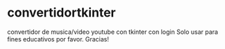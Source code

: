 # convertidortkinter
convertidor de musica/video youtube con tkinter con login
Solo usar para fines educativos por favor. Gracias!
